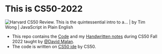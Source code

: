 # This is CS50-2022
![Harvard CS50 Review. This is the quintessential intro to a… | by Tim Wong |  JavaScript in Plain English](https://miro.medium.com/max/700/1*IYCifTCCR2ah-79u94Z3wg.png)
- This repo contains the [Code](https://github.com/akshatcoder-hash/CS50-2022/tree/main/Code) and my [Handwritten notes](https://github.com/akshatcoder-hash/CS50-2022/tree/main/Handwritten%20Notes) during CS50 Fall 2022 taught by [@David Malan](https://github.com/dmalan).
- The code is written on [CS50 ide](https://ide.cs50.io/) by CS50.

